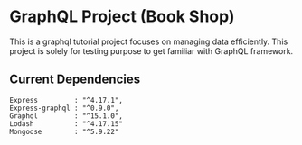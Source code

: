 # GraphQL Project (Book Shop)

This is a graphql tutorial project focuses on managing data efficiently. This project is solely for testing purpose to get familiar with GraphQL framework.


## Current Dependencies
    Express         : "^4.17.1",
    Express-graphql : "^0.9.0",
    Graphql         : "^15.1.0",
    Lodash          : "^4.17.15"
    Mongoose        : "^5.9.22"